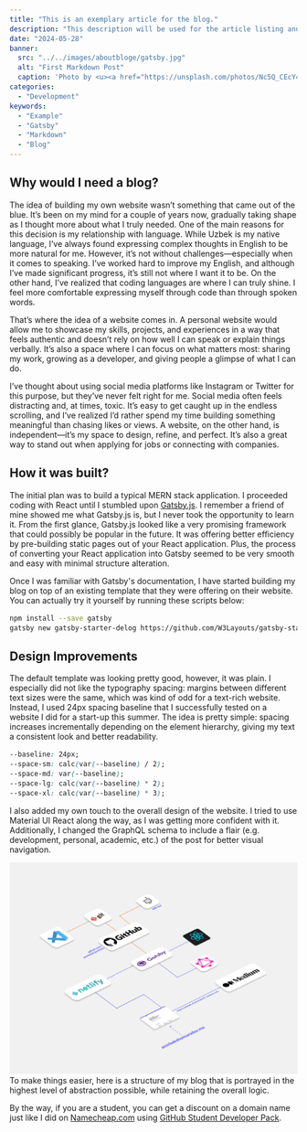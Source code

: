 ```yaml
---
title: "This is an exemplary article for the blog."
description: "This description will be used for the article listing and search results on Google."
date: "2024-05-28"
banner:
  src: "../../images/aboutbloge/gatsby.jpg"
  alt: "First Markdown Post"
  caption: 'Photo by <u><a href="https://unsplash.com/photos/Nc5Q_CEcY44">Florian Olivo</a></u>'
categories:
  - "Development"
keywords:
  - "Example"
  - "Gatsby"
  - "Markdown"
  - "Blog"
---
```


## Why would I need a blog?

The idea of building my own website wasn’t something that came out of the blue. It’s been on my mind for a couple of years now, gradually taking shape as I thought more about what I truly needed. One of the main reasons for this decision is my relationship with language. While Uzbek is my native language, I’ve always found expressing complex thoughts in English to be more natural for me. However, it’s not without challenges—especially when it comes to speaking. I’ve worked hard to improve my English, and although I’ve made significant progress, it’s still not where I want it to be. On the other hand, I’ve realized that coding languages are where I can truly shine. I feel more comfortable expressing myself through code than through spoken words.

That’s where the idea of a website comes in. A personal website would allow me to showcase my skills, projects, and experiences in a way that feels authentic and doesn’t rely on how well I can speak or explain things verbally. It’s also a space where I can focus on what matters most: sharing my work, growing as a developer, and giving people a glimpse of what I can do.


I’ve thought about using social media platforms like Instagram or Twitter for this purpose, but they’ve never felt right for me. Social media often feels distracting and, at times, toxic. It’s easy to get caught up in the endless scrolling, and I’ve realized I’d rather spend my time building something meaningful than chasing likes or views. A website, on the other hand, is independent—it’s my space to design, refine, and perfect. It’s also a great way to stand out when applying for jobs or connecting with companies.


## How it was built?
The initial plan was to build a typical MERN stack application. I proceeded coding with React until I stumbled upon [Gatsby.js](http://url.com). I remember a friend of mine showed me what Gatsby.js is, but I never took the opportunity to learn it. From the first glance, Gatsby.js looked like a very promising framework that could possibly be popular in the future. It was offering better efficiency by pre-building static pages out of your React application. Plus, the process of converting your React application into Gatsby seemed to be very smooth and easy with minimal structure alteration.

Once I was familiar with Gatsby's documentation, I have started building my blog on top of an existing template that they were offering on their website. You can actually try it yourself by running these scripts below:

```bash
npm install --save gatsby
gatsby new gatsby-starter-delog https://github.com/W3Layouts/gatsby-starter-delog
```





## Design Improvements

The default template was looking pretty good, however, it was plain. I especially did not like the typography spacing: margins between different text sizes were the same, which was kind of odd for a text-rich website. Instead, I used 24px spacing baseline that I successfully tested on a website I did for a start-up this summer. The idea is pretty simple: spacing increases incrementally depending on the element hierarchy, giving my text a consistent look and better readability.

```css
--baseline: 24px;
--space-sm: calc(var(--baseline) / 2);
--space-md: var(--baseline);
--space-lg: calc(var(--baseline) * 2);
--space-xl: calc(var(--baseline) * 3);
```


[//]: # (![img]&#40;../../images/aboutbloge/2.png&#41;)
I also added my own touch to the overall design of the website. I tried to use Material UI React along the way, as I was getting more confident with it. Additionally, I changed the GraphQL schema to include a flair (e.g. development, personal, academic, etc.) of the post for better visual navigation.

![img](../../images/aboutbloge/diagram.png)
To make things easier, here is a structure of my blog that is portrayed in the highest level of abstraction possible, while retaining the overall logic.

By the way, if you are a student, you can get a discount on a domain name just like I did on [Namecheap.com](https://www.namecheap.com) using [GitHub Student Developer Pack](https://education.github.com/pack).

